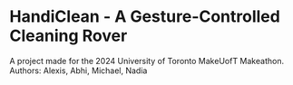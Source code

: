 # HandiClean - A Gesture-Controlled Cleaning Rover
A project made for the 2024 University of Toronto MakeUofT Makeathon.
Authors: Alexis, Abhi, Michael, Nadia

